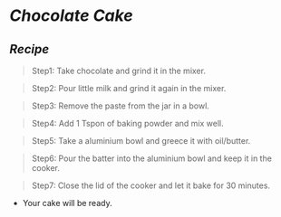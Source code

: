 # _**Chocolate Cake**_
## *Recipe*

> Step1: Take chocolate and grind it in the mixer.

> Step2: Pour little milk and grind it again in the mixer.

> Step3: Remove the paste from the jar in a bowl.

> Step4: Add 1 Tspon of baking powder and mix well.

> Step5: Take a aluminium bowl and greece it with oil/butter.

> Step6: Pour the batter into the aluminium bowl and keep it in the cooker.

> Step7: Close the lid of the cooker and let it bake for 30 minutes.

* Your cake will be ready.
